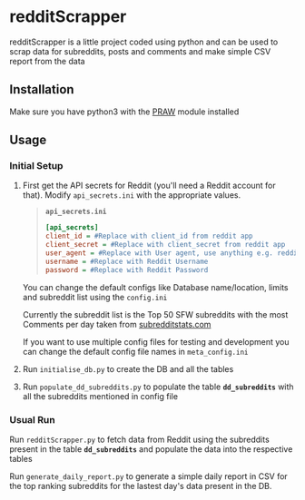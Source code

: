 # redditScrapper

redditScrapper is a little project coded using python and can be used to scrap data for subreddits, posts and comments and make simple CSV report from the data

## Installation

Make sure you have python3 with the [PRAW](https://pypi.org/project/praw/) module installed

## Usage

### Initial Setup

1. First get the API secrets for Reddit (you'll need a Reddit account for that). Modify `api_secrets.ini` with the appropriate values.

    >**`api_secrets.ini`**
    >``` ini
    >[api_secrets]
    >client_id = #Replace with client_id from reddit app
    >client_secret = #Replace with client_secret from reddit app
    >user_agent = #Replace with User agent, use anything e.g. redditScrap0.0.1
    >username = #Replace with Reddit Username
    >password = #Replace with Reddit Password
    >```

   You can change the default configs like Database name/location, limits and subreddit list using the `config.ini`

   Currently the subreddit list is the Top 50 SFW subreddits with the most Comments per day taken from [subredditstats.com](https://subredditstats.com/)

   If you want to use multiple config files for testing and development you can change the default config file names in `meta_config.ini`

2. Run `initialise_db.py` to create the DB and all the tables

3. Run `populate_dd_subreddits.py` to populate the table **`dd_subreddits`** with all the subreddits mentioned in config file

### Usual Run

Run `redditScrapper.py` to fetch data from Reddit using the subreddits present in the table **`dd_subreddits`** and populate the data into the respective tables

Run `generate_daily_report.py` to generate a simple daily report in CSV for the top ranking subreddits for the lastest day's data present in the DB.